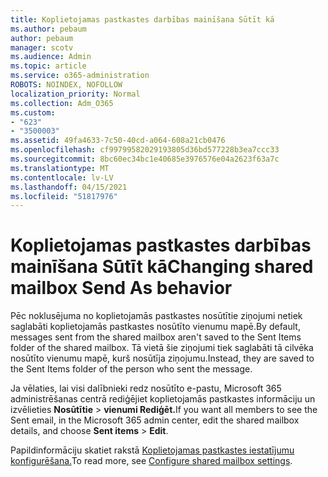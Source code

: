 ```yaml
---
title: Koplietojamas pastkastes darbības mainīšana Sūtīt kā
ms.author: pebaum
author: pebaum
manager: scotv
ms.audience: Admin
ms.topic: article
ms.service: o365-administration
ROBOTS: NOINDEX, NOFOLLOW
localization_priority: Normal
ms.collection: Adm_O365
ms.custom:
- "623"
- "3500003"
ms.assetid: 49fa4633-7c50-40cd-a064-608a21cb0476
ms.openlocfilehash: cf99799582029193805d36bd577228b3ea7ccc33
ms.sourcegitcommit: 8bc60ec34bc1e40685e3976576e04a2623f63a7c
ms.translationtype: MT
ms.contentlocale: lv-LV
ms.lasthandoff: 04/15/2021
ms.locfileid: "51817976"
---
```

# <a name="changing-shared-mailbox-send-as-behavior"></a><span data-ttu-id="e7d1a-102">Koplietojamas pastkastes darbības mainīšana Sūtīt kā</span><span class="sxs-lookup"><span data-stu-id="e7d1a-102">Changing shared mailbox Send As behavior</span></span>

<span data-ttu-id="e7d1a-103">Pēc noklusējuma no koplietojamās pastkastes nosūtītie ziņojumi netiek saglabāti koplietojamās pastkastes nosūtīto vienumu mapē.</span><span class="sxs-lookup"><span data-stu-id="e7d1a-103">By default, messages sent from the shared mailbox aren't saved to the Sent Items folder of the shared mailbox.</span></span> <span data-ttu-id="e7d1a-104">Tā vietā šie ziņojumi tiek saglabāti tā cilvēka nosūtīto vienumu mapē, kurš nosūtīja ziņojumu.</span><span class="sxs-lookup"><span data-stu-id="e7d1a-104">Instead, they are saved to the Sent Items folder of the person who sent the message.</span></span>
  
<span data-ttu-id="e7d1a-105">Ja vēlaties, lai visi dalībnieki redz nosūtīto e-pastu, Microsoft 365 administrēšanas centrā rediģējiet koplietojamās pastkastes informāciju un izvēlieties **Nosūtītie** \> **vienumi Rediģēt.**</span><span class="sxs-lookup"><span data-stu-id="e7d1a-105">If you want all members to see the Sent email, in the Microsoft 365 admin center, edit the shared mailbox details, and choose **Sent items** \> **Edit**.</span></span>
  
<span data-ttu-id="e7d1a-106">Papildinformāciju skatiet rakstā [Koplietojamas pastkastes iestatījumu konfigurēšana.](https://docs.microsoft.com/microsoft-365/admin/email/configure-a-shared-mailbox#allow-everyone-to-see-the-sent-email-the-replies)</span><span class="sxs-lookup"><span data-stu-id="e7d1a-106">To read more, see [Configure shared mailbox settings](https://docs.microsoft.com/microsoft-365/admin/email/configure-a-shared-mailbox#allow-everyone-to-see-the-sent-email-the-replies).</span></span>
  